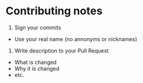 Contributing notes
==================
1. Sign your commits
  - Use your real name (no annonyms or nicknames)
1. Write description to your Pull Request
  - What is changed
  - Why it is changed
  - etc.
